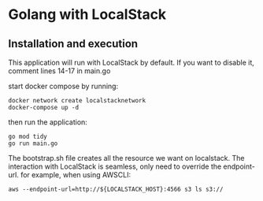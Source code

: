 # Golang with LocalStack

## Installation and execution
This application will run with LocalStack by default.
If you want to disable it, comment lines 14-17 in main.go

start docker compose by running:
```shell
docker network create localstacknetwork
docker-compose up -d
```

then run the application:
```shell
go mod tidy
go run main.go
```

The bootstrap.sh file creates all the resource we want on localstack.
The interaction with LocalStack is seamless, only need to override the endpoint-url.
for example, when using AWSCLI:
```shell
aws --endpoint-url=http://${LOCALSTACK_HOST}:4566 s3 ls s3://
```